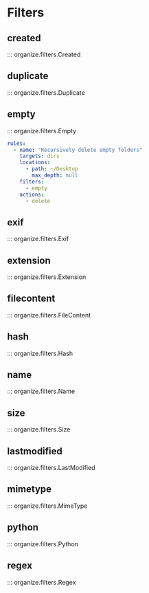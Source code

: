 # Filters

## created

::: organize.filters.Created

## duplicate

::: organize.filters.Duplicate

## empty

::: organize.filters.Empty

```yaml
rules:
  - name: "Recursively delete empty folders"
    targets: dirs
    locations:
      - path: ~/Desktop
        max_depth: null
    filters:
      - empty
    actions:
      - delete
```

## exif

::: organize.filters.Exif

## extension

::: organize.filters.Extension

## filecontent

::: organize.filters.FileContent

## hash

::: organize.filters.Hash

## name

::: organize.filters.Name

## size

::: organize.filters.Size

## lastmodified

::: organize.filters.LastModified

## mimetype

::: organize.filters.MimeType

## python

::: organize.filters.Python

## regex

::: organize.filters.Regex
